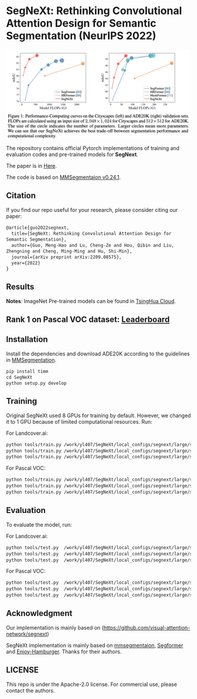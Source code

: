 # SegNeXt: Rethinking Convolutional Attention Design for Semantic Segmentation (NeurIPS 2022)

![](resources/flops.png)

The repository contains official Pytorch implementations of training and evaluation codes and pre-trained models for **SegNext**. 

The paper is in [Here](https://arxiv.org/pdf/2209.08575.pdf).

The code is based on [MMSegmentaion v0.24.1](https://github.com/open-mmlab/mmsegmentation/tree/v0.24.1).


## Citation
If you find our repo useful for your research, please consider citing our paper:

```
@article{guo2022segnext,
  title={SegNeXt: Rethinking Convolutional Attention Design for Semantic Segmentation},
  author={Guo, Meng-Hao and Lu, Cheng-Ze and Hou, Qibin and Liu, Zhengning and Cheng, Ming-Ming and Hu, Shi-Min},
  journal={arXiv preprint arXiv:2209.08575},
  year={2022}
}

```

## Results

**Notes**: ImageNet Pre-trained models can be found in [TsingHua Cloud](https://cloud.tsinghua.edu.cn/d/c15b25a6745946618462/).

## Rank 1 on Pascal VOC dataset: [Leaderboard](http://host.robots.ox.ac.uk:8080/leaderboard/displaylb_main.php?challengeid=11&compid=6)


## Installation
Install the dependencies and download ADE20K according to the guidelines in [MMSegmentation](https://github.com/open-mmlab/mmsegmentation/blob/v0.24.1/docs/en/get_started.md#installation).


```
pip install timm
cd SegNeXt
python setup.py develop
```

## Training

Original SegNeXt used 8 GPUs for training by default. However, we changed it to 1 GPU because of limited computational resources. Run:

For Landcover.ai:
```bash
python tools/train.py /work/yl407/SegNeXt/local_configs/segnext/large/segnext.large.512x512.landcover.40k_weight.py
python tools/train.py /work/yl407/SegNeXt/local_configs/segnext/large/segnext.large.512x512.landcover.40k_weight_sub.py
python tools/train.py /work/yl407/SegNeXt/local_configs/segnext/large/segnext.large.512x512.landcover.40k_weight_sub_nopre.py
```
For Pascal VOC:
```bash
python tools/train.py /work/yl407/SegNeXt/local_configs/segnext/large/segnext.large.512x512.voc.40k.py
python tools/train.py /work/yl407/SegNeXt/local_configs/segnext/large/segnext.large.512x512.voc.40k_sub.py
python tools/train.py /work/yl407/SegNeXt/local_configs/segnext/large/segnext.large.512x512.voc.40k_sub_nopre.py
```


## Evaluation

To evaluate the model, run:

For Landcover.ai:
```bash
python tools/test.py  /work/yl407/SegNeXt/local_configs/segnext/large/segnext.large.512x512.voc.40k.py /work/yl407/SegNeXt/work_dirs/segnext.large.512x512.voc.40k/latest.pth --eval mIoU
python tools/test.py  /work/yl407/SegNeXt/local_configs/segnext/large/segnext.large.512x512.voc.40k_sub.py /work/yl407/SegNeXt/work_dirs/segnext.large.512x512.voc.40k_sub/latest.pth --eval mIoU
python tools/test.py  /work/yl407/SegNeXt/local_configs/segnext/large/segnext.large.512x512.voc.40k_sub_nopre.py /work/yl407/SegNeXt/work_dirs/segnext.large.512x512.voc.40k_sub_nopre/latest.pth --eval mIoU
```


For Pascal VOC:
```bash
python tools/test.py  /work/yl407/SegNeXt/local_configs/segnext/large/segnext.large.512x512.landcover.40k_weight.py /work/yl407/SegNeXt/work_dirs/segnext.large.512x512.landcover.40k_weight/latest.pth --eval mIoU
python tools/test.py  /work/yl407/SegNeXt/local_configs/segnext/large/segnext.large.512x512.landcover.40k_weight_sub.py /work/yl407/SegNeXt/work_dirs/segnext.large.512x512.landcover.40k_weight_sub/latest.pth --eval mIoU
python tools/test.py  /work/yl407/SegNeXt/local_configs/segnext/large/segnext.large.512x512.landcover.40k_weight_sub_nopre.py /work/yl407/SegNeXt/work_dirs/segnext.large.512x512.landcover.40k_weight_sub_nopre/latest.pth --eval mIoU
```



## Acknowledgment

Our implementation is mainly based on (https://github.com/visual-attention-network/segnext)

SegNeXt implementation is mainly based on [mmsegmentaion](https://github.com/open-mmlab/mmsegmentation/tree/v0.24.1), [Segformer](https://github.com/NVlabs/SegFormer) and [Enjoy-Hamburger](https://github.com/Gsunshine/Enjoy-Hamburger). Thanks for their authors.

## LICENSE

This repo is under the Apache-2.0 license. For commercial use, please contact the authors.
